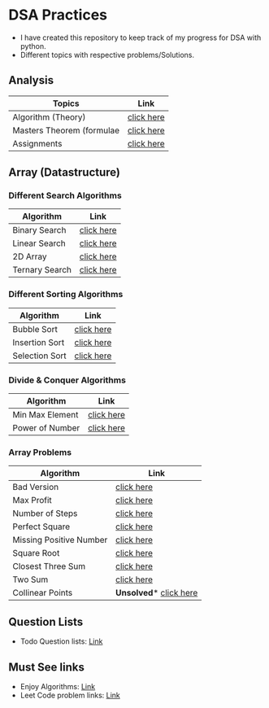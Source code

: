 # DSA Practices

- I have created this repository to keep track of my progress for DSA with python.
- Different topics with respective problems/Solutions.

## Analysis

| Topics                | Link        |
|-----------------------|-------------|
| Algorithm (Theory)    | [click here](https://github.com/ishtiyaquekhan1411/DSA-Practices/blob/4aa25c58f5399e510b60e4e709dd81c55b0debc0/Analysis/algorithm.md)|
| Masters Theorem (formulae | [click here](https://github.com/ishtiyaquekhan1411/DSA-Practices/blob/4aa25c58f5399e510b60e4e709dd81c55b0debc0/Analysis/master's-therom.txt)|
| Assignments | [click here](https://github.com/ishtiyaquekhan1411/DSA-Practices/tree/main/Analysis/Assignments) |

## Array (Datastructure)

### Different Search Algorithms
| Algorithm | Link |
|-----------|------|
| Binary Search | [click here](https://github.com/ishtiyaquekhan1411/DSA-Practices/blob/main/Array/searching/binary_search.py) |
| Linear Search | [click here](https://github.com/ishtiyaquekhan1411/DSA-Practices/blob/main/Array/searching/lenear_search.py) |
| 2D Array | [click here](https://github.com/ishtiyaquekhan1411/DSA-Practices/blob/main/Array/searching/search2DArray.py) |
| Ternary Search | [click here](https://github.com/ishtiyaquekhan1411/DSA-Practices/blob/main/Array/searching/ternary_search.py) |

### Different Sorting Algorithms
| Algorithm | Link |
|-----------|------|
| Bubble Sort | [click here](https://github.com/ishtiyaquekhan1411/DSA-Practices/blob/main/Array/sorting/bubble_sort.py) |
| Insertion Sort | [click here](https://github.com/ishtiyaquekhan1411/DSA-Practices/blob/main/Array/sorting/insertion_sort.py) |
| Selection Sort | [click here](https://github.com/ishtiyaquekhan1411/DSA-Practices/blob/main/Array/sorting/selection_sort.py) |

### Divide & Conquer Algorithms
| Algorithm | Link |
|-----------|------|
| Min Max Element | [click here](https://github.com/ishtiyaquekhan1411/DSA-Practices/blob/main/Array/divide-and-conquer/find-min-max-element.py) |
| Power of Number | [click here](https://github.com/ishtiyaquekhan1411/DSA-Practices/blob/main/Array/divide-and-conquer/power-of-number.py) |

### Array Problems
| Algorithm | Link |
|-----------|------|
| Bad Version | [click here](https://github.com/ishtiyaquekhan1411/DSA-Practices/blob/fda97afd552f93049694efc509098abb2ddccf5c/Array/problems/bad_version.py) |
| Max Profit | [click here](https://github.com/ishtiyaquekhan1411/DSA-Practices/blob/main/Array/problems/max_profit.py) |
| Number of Steps | [click here](https://github.com/ishtiyaquekhan1411/DSA-Practices/blob/98245d63d17a712f1cd6e983c09f0162e55e2898/Array/problems/numbers-of-step-stairs.py) |
| Perfect Square | [click here](https://github.com/ishtiyaquekhan1411/DSA-Practices/blob/98245d63d17a712f1cd6e983c09f0162e55e2898/Array/problems/perfect_square.py) |
| Missing Positive Number | [click here](https://github.com/ishtiyaquekhan1411/DSA-Practices/blob/main/Array/problems/smallest_positive_number.py) |
| Square Root | [click here](https://github.com/ishtiyaquekhan1411/DSA-Practices/blob/main/Array/problems/square_root.py) |
| Closest Three Sum | [click here](https://github.com/ishtiyaquekhan1411/DSA-Practices/blob/main/Array/problems/closest_three_sum.py) |
| Two Sum | [click here](https://github.com/ishtiyaquekhan1411/DSA-Practices/blob/main/Array/problems/three_sum.py) |
| Collinear Points | **Unsolved*** [click here](https://github.com/ishtiyaquekhan1411/DSA-Practices/blob/main/Array/problems/verify_three_collinear_points.py) |

## Question Lists
- Todo Question lists: [Link](https://github.com/ishtiyaquekhan1411/DSA-Practices/blob/main/Interview-questions.txt)

## Must See links
- Enjoy Algorithms: [Link](https://www.enjoyalgorithms.com/)
- Leet Code problem links: [Link](https://docs.google.com/spreadsheets/d/1-wKcV99KtO91dXdPkwmXGTdtyxAfk1mbPXQg81R9sFE/edit#gid=0)
